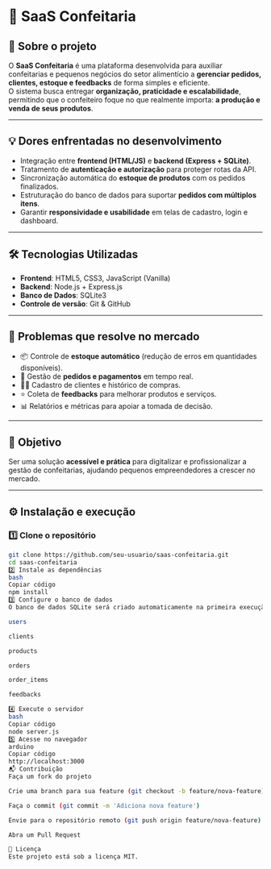 # 🍰 SaaS Confeitaria  

## 📌 Sobre o projeto  
O **SaaS Confeitaria** é uma plataforma desenvolvida para auxiliar confeitarias e pequenos negócios do setor alimentício a **gerenciar pedidos, clientes, estoque e feedbacks** de forma simples e eficiente.  
O sistema busca entregar **organização, praticidade e escalabilidade**, permitindo que o confeiteiro foque no que realmente importa: **a produção e venda de seus produtos**.  

---

## 💡 Dores enfrentadas no desenvolvimento  
- Integração entre **frontend (HTML/JS)** e **backend (Express + SQLite)**.  
- Tratamento de **autenticação e autorização** para proteger rotas da API.  
- Sincronização automática do **estoque de produtos** com os pedidos finalizados.  
- Estruturação do banco de dados para suportar **pedidos com múltiplos itens**.  
- Garantir **responsividade e usabilidade** em telas de cadastro, login e dashboard.  

---

## 🛠️ Tecnologias Utilizadas  
- **Frontend**: HTML5, CSS3, JavaScript (Vanilla)  
- **Backend**: Node.js + Express.js  
- **Banco de Dados**: SQLite3  
- **Controle de versão**: Git & GitHub  

---

## 🎯 Problemas que resolve no mercado  
- 📦 Controle de **estoque automático** (redução de erros em quantidades disponíveis).  
- 🧾 Gestão de **pedidos e pagamentos** em tempo real.  
- 👩‍🍳 Cadastro de clientes e histórico de compras.  
- ⭐ Coleta de **feedbacks** para melhorar produtos e serviços.  
- 📊 Relatórios e métricas para apoiar a tomada de decisão.  

---

## 🚀 Objetivo  
Ser uma solução **acessível e prática** para digitalizar e profissionalizar a gestão de confeitarias, ajudando pequenos empreendedores a crescer no mercado.  

---

## ⚙️ Instalação e execução  

### 1️⃣ Clone o repositório  
```bash
git clone https://github.com/seu-usuario/saas-confeitaria.git
cd saas-confeitaria
2️⃣ Instale as dependências
bash
Copiar código
npm install
3️⃣ Configure o banco de dados
O banco de dados SQLite será criado automaticamente na primeira execução, com as tabelas:

users

clients

products

orders

order_items

feedbacks

4️⃣ Execute o servidor
bash
Copiar código
node server.js
5️⃣ Acesse no navegador
arduino
Copiar código
http://localhost:3000
📬 Contribuição
Faça um fork do projeto

Crie uma branch para sua feature (git checkout -b feature/nova-feature)

Faça o commit (git commit -m 'Adiciona nova feature')

Envie para o repositório remoto (git push origin feature/nova-feature)

Abra um Pull Request

📝 Licença
Este projeto está sob a licença MIT.

